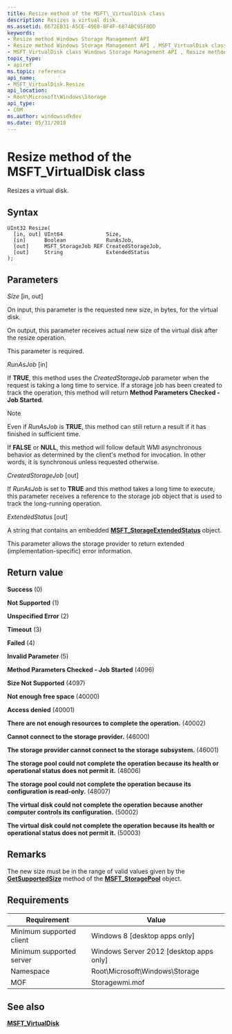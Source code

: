 ```yaml
---
title: Resize method of the MSFT\_VirtualDisk class
description: Resizes a virtual disk.
ms.assetid: 6672EB31-A5CE-49E0-8F4F-6874BC95F0DD
keywords:
- Resize method Windows Storage Management API
- Resize method Windows Storage Management API , MSFT_VirtualDisk class
- MSFT_VirtualDisk class Windows Storage Management API , Resize method
topic_type:
- apiref
ms.topic: reference
api_name:
- MSFT_VirtualDisk.Resize
api_location:
- Root\Microsoft\Windows\Storage
api_type:
- COM
ms.author: windowssdkdev
ms.date: 05/31/2018
---
```


# Resize method of the MSFT\_VirtualDisk class

Resizes a virtual disk.

## Syntax


```mof
UInt32 Resize(
  [in, out] UInt64              Size,
  [in]      Boolean             RunAsJob,
  [out]     MSFT_StorageJob REF CreatedStorageJob,
  [out]     String              ExtendedStatus
);
```



## Parameters

 

*Size* \[in, out\]
 

On input, this parameter is the requested new size, in bytes, for the virtual disk.

On output, this parameter receives actual new size of the virtual disk after the resize operation.

This parameter is required.

 

*RunAsJob* \[in\]
 

If **TRUE**, this method uses the *CreatedStorageJob* parameter when the request is taking a long time to service. If a storage job has been created to track the operation, this method will return **Method Parameters Checked - Job Started**.

> [!Note]  
> Even if *RunAsJob* is **TRUE**, this method can still return a result if it has finished in sufficient time.

 

If **FALSE** or **NULL**, this method will follow default WMI asynchronous behavior as determined by the client's method for invocation. In other words, it is synchronous unless requested otherwise.

 

*CreatedStorageJob* \[out\]
 

If *RunAsJob* is set to **TRUE** and this method takes a long time to execute, this parameter receives a reference to the storage job object that is used to track the long-running operation.

 

*ExtendedStatus* \[out\]
 

A string that contains an embedded [**MSFT\_StorageExtendedStatus**](msft-storageextendedstatus.md) object.

This parameter allows the storage provider to return extended (implementation-specific) error information.

 

## Return value

 

**Success** (0)
 

**Not Supported** (1)
 

**Unspecified Error** (2)
 

**Timeout** (3)
 

**Failed** (4)
 

**Invalid Parameter** (5)
 

**Method Parameters Checked - Job Started** (4096)
 

**Size Not Supported** (4097)
 

**Not enough free space** (40000)
 

**Access denied** (40001)
 

**There are not enough resources to complete the operation.** (40002)
 

**Cannot connect to the storage provider.** (46000)
 

**The storage provider cannot connect to the storage subsystem.** (46001)
 

**The storage pool could not complete the operation because its health or operational status does not permit it.** (48006)
 

**The storage pool could not complete the operation because its configuration is read-only.** (48007)
 

**The virtual disk could not complete the operation because another computer controls its configuration.** (50002)
 

**The virtual disk could not complete the operation because its health or operational status does not permit it.** (50003)
 

## Remarks

The new size must be in the range of valid values given by the [**GetSupportedSize**](msft-storagepool-getsupportedsize.md) method of the [**MSFT\_StoragePool**](msft-storagepool.md) object.

## Requirements



| Requirement | Value |
|-------------------------------------|-------------------------------------------------------------------------------------------|
| Minimum supported client | Windows 8 \[desktop apps only\]                                                |
| Minimum supported server | Windows Server 2012 \[desktop apps only\]                                      |
| Namespace                | Root\\Microsoft\\Windows\\Storage                                              |
| MOF                      |  Storagewmi.mof  |



## See also

 

[**MSFT\_VirtualDisk**](msft-virtualdisk.md)
 

 

 






